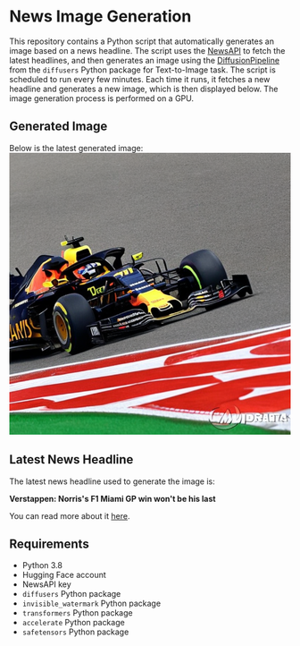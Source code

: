 # News Image Generation
This repository contains a Python script that automatically generates an image based on a news headline. The script uses the [NewsAPI](https://newsapi.org/) to fetch the latest headlines, and then generates an image using the [DiffusionPipeline](https://github.com/huggingface/diffusers) from the `diffusers` Python package for Text-to-Image task.
The script is scheduled to run every few minutes. Each time it runs, it fetches a new headline and generates a new image, which is then displayed below. The image generation process is performed on a GPU.

## Generated Image
Below is the latest generated image:
![Generated Image](image.png)

## Latest News Headline
The latest news headline used to generate the image is:

**Verstappen: Norris's F1 Miami GP win won't be his last**

You can read more about it [here](https://news.google.com/rss/articles/CBMiX2h0dHBzOi8vd3d3Lm1vdG9yc3BvcnQuY29tL2YxL25ld3MvdmVyc3RhcHBlbi1ub3JyaXMtZjEtbWlhbWktZ3Atd2luLXdvbnQtYmUtaGlzLWxhc3QvMTA2MDc0NDkv0gEA?oc=5).

## Requirements
- Python 3.8
- Hugging Face account
- NewsAPI key
- `diffusers` Python package
- `invisible_watermark` Python package
- `transformers` Python package
- `accelerate` Python package
- `safetensors` Python package
